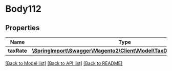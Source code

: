 # Body112

## Properties
Name | Type | Description | Notes
------------ | ------------- | ------------- | -------------
**taxRate** | [**\SpringImport\Swagger\Magento2\Client\Model\TaxDataTaxRateInterface**](TaxDataTaxRateInterface.md) |  | 

[[Back to Model list]](../README.md#documentation-for-models) [[Back to API list]](../README.md#documentation-for-api-endpoints) [[Back to README]](../README.md)


